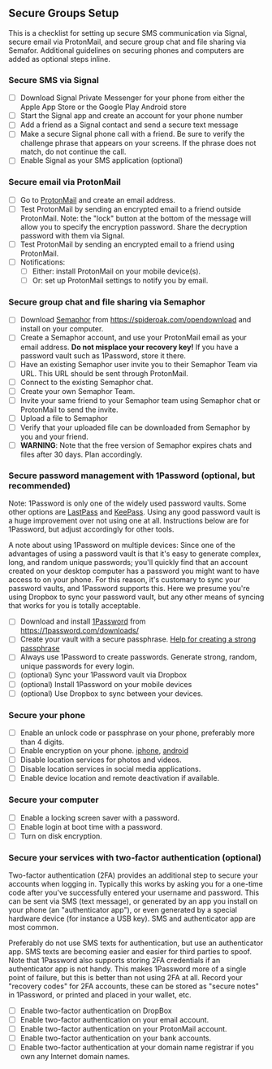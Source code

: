 ## Secure Groups Setup

This is a checklist for setting up secure SMS communication via Signal, secure
email via ProtonMail, and secure group chat and file sharing via Semafor.
Additional guidelines on securing phones and computers are added as optional
steps inline.

### Secure SMS via Signal

 - [ ] Download Signal Private Messenger for your phone from either the Apple App Store or the Google Play Android store
 - [ ] Start the Signal app and create an account for your phone number
 - [ ] Add a friend as a Signal contact and send a secure text message
 - [ ] Make a secure Signal phone call with a friend. Be sure to verify the challenge phrase that appears on your screens. If the phrase does not match, do not continue the call.
 - [ ] Enable Signal as your SMS application (optional)

### Secure email via ProtonMail

 - [ ] Go to [ProtonMail](https://protonmail.com/) and create an email address.
 - [ ] Test ProtonMail by sending an encrypted email to a friend outside ProtonMail. Note: the "lock" button at the bottom of the message will allow you to specify the encryption password. Share the decryption password with them via Signal.
 - [ ] Test ProtonMail by sending an encrypted email to a friend using ProtonMail.
 - [ ] Notifications:
   - [ ] Either: install ProtonMail on your mobile device(s).
   - [ ] Or: set up ProtonMail settings to notify you by email.

### Secure group chat and file sharing via Semaphor

 - [ ] Download [Semaphor](https://spideroak.com/personal/semaphor) from https://spideroak.com/opendownload and install on your computer.
 - [ ] Create a Semaphor account, and use your ProtonMail email as your email address.  **Do not misplace your recovery key!** If you have a password vault such as 1Password, store it there.
 - [ ] Have an existing Semaphor user invite you to their Semaphor Team via URL. This URL should be sent through ProtonMail.
 - [ ] Connect to the existing Semaphor chat.
 - [ ] Create your own Semaphor Team.
 - [ ] Invite your same friend to your Semaphor team using Semaphor chat or ProtonMail to send the invite.
 - [ ] Upload a file to Semaphor
 - [ ] Verify that your uploaded file can be downloaded from Semaphor by you and your friend.
 - [ ] **WARNING**: Note that the free version of Semaphor expires chats and files after 30 days. Plan accordingly.

### Secure password management with 1Password (optional, but recommended)

Note: 1Password is only one of the widely used password vaults. Some other
options are [LastPass](https://www.lastpass.com/) and
[KeePass](http://keepass.info/). Using any good password vault is a huge
improvement over not using one at all.  Instructions below are for 1Password,
but adjust accordingly for other tools.

A note about using 1Password on multiple devices: Since one of the advantages
of using a password vault is that it's easy to generate complex, long, and
random unique passwords; you'll quickly find that an account created on your
desktop computer has a password you might want to have access to on your phone.
For this reason, it's customary to sync your password vaults, and 1Password
supports this.  Here we presume you're using Dropbox to sync your password
vault, but any other means of syncing that works for you is totally acceptable.


 - [ ] Download and install [1Password](https://1password.com/) from https://1password.com/downloads/
 - [ ] Create your vault with a secure passphrase. [Help for creating a strong passphrase](https://www.schneier.com/blog/archives/2014/03/choosing_secure_1.html)
 - [ ] Always use 1Password to create passwords. Generate strong, random, unique passwords for every login.
 - [ ] (optional) Sync your 1Password vault via Dropbox
 - [ ] (optional) Install 1Password on your mobile devices
 - [ ] (optional) Use Dropbox to sync between your devices.

### Secure your phone

 - [ ] Enable an unlock code or passphrase on your phone, preferably more than 4 digits.
 - [ ] Enable encryption on your phone. [iphone](https://ssd.eff.org/en/module/how-encrypt-your-iphone), [android](https://www.howtogeek.com/141953/how-to-encrypt-your-android-phone-and-why-you-might-want-to/)
 - [ ] Disable location services for photos and videos.
 - [ ] Disable location services in social media applications.
 - [ ] Enable device location and remote deactivation if available.

### Secure your computer

 - [ ] Enable a locking screen saver with a password.
 - [ ] Enable login at boot time with a password.
 - [ ] Turn on disk encryption.

### Secure your services with two-factor authentication (optional)

Two-factor authentication (2FA) provides an additional step to secure your
accounts when logging in. Typically this works by asking you for a one-time
code after you've successfully entered your username and password. This can 
be sent via SMS (text message), or generated by an app you install on your phone
(an "authenticator app"), or even generated by a special hardware device (for
instance a USB key).  SMS and authenticator app are most common.

Preferably do not use SMS texts for authentication, but use an authenticator
app. SMS texts are becoming easier and easier for third parties to spoof.  Note
that 1Password also supports storing 2FA credentials if an authenticator app is
not handy. This makes 1Password more of a single point of failure, but this is
better than not using 2FA at all. Record your "recovery codes" for 2FA
accounts, these can be stored as "secure notes" in 1Password, or printed and
placed in your wallet, etc.

 - [ ] Enable two-factor authentication on DropBox
 - [ ] Enable two-factor authentication on your email account.
 - [ ] Enable two-factor authentication on your ProtonMail account.
 - [ ] Enable two-factor authentication on your bank accounts.
 - [ ] Enable two-factor authentication at your domain name registrar if you own any Internet domain names.
